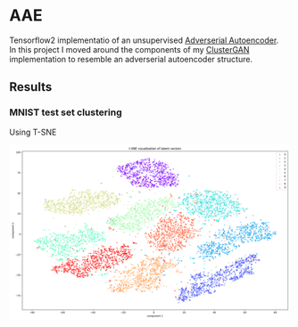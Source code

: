 # AAE
Tensorflow2 implementatio of an unsupervised [Adverserial Autoencoder](https://arxiv.org/abs/1511.05644).  
In this project I moved around the components of my [ClusterGAN](https://github.com/Mirabar/ClusterGAN) implementation to resemble an adverserial autoencoder structure.

## Results

### MNIST test set clustering
Using T-SNE

<img src="images/tsne_viz.png" width="800">
